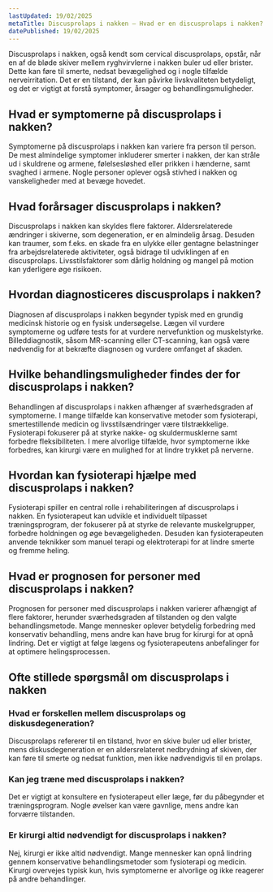 ```yaml
---
lastUpdated: 19/02/2025
metaTitle: Discusprolaps i nakken – Hvad er en discusprolaps i nakken?
datePublished: 19/02/2025
---
```


Discusprolaps i nakken, også kendt som cervical discusprolaps, opstår, når en af de bløde skiver mellem ryghvirvlerne i nakken buler ud eller brister. Dette kan føre til smerte, nedsat bevægelighed og i nogle tilfælde nerveirritation. Det er en tilstand, der kan påvirke livskvaliteten betydeligt, og det er vigtigt at forstå symptomer, årsager og behandlingsmuligheder.

## Hvad er symptomerne på discusprolaps i nakken?

Symptomerne på discusprolaps i nakken kan variere fra person til person. De mest almindelige symptomer inkluderer smerter i nakken, der kan stråle ud i skuldrene og armene, følelsesløshed eller prikken i hænderne, samt svaghed i armene. Nogle personer oplever også stivhed i nakken og vanskeligheder med at bevæge hovedet.

## Hvad forårsager discusprolaps i nakken?

Discusprolaps i nakken kan skyldes flere faktorer. Aldersrelaterede ændringer i skiverne, som degeneration, er en almindelig årsag. Desuden kan traumer, som f.eks. en skade fra en ulykke eller gentagne belastninger fra arbejdsrelaterede aktiviteter, også bidrage til udviklingen af en discusprolaps. Livsstilsfaktorer som dårlig holdning og mangel på motion kan yderligere øge risikoen.

## Hvordan diagnosticeres discusprolaps i nakken?

Diagnosen af discusprolaps i nakken begynder typisk med en grundig medicinsk historie og en fysisk undersøgelse. Lægen vil vurdere symptomerne og udføre tests for at vurdere nervefunktion og muskelstyrke. Billeddiagnostik, såsom MR-scanning eller CT-scanning, kan også være nødvendig for at bekræfte diagnosen og vurdere omfanget af skaden.

## Hvilke behandlingsmuligheder findes der for discusprolaps i nakken?

Behandlingen af discusprolaps i nakken afhænger af sværhedsgraden af symptomerne. I mange tilfælde kan konservative metoder som fysioterapi, smertestillende medicin og livsstilsændringer være tilstrækkelige. Fysioterapi fokuserer på at styrke nakke- og skuldermusklerne samt forbedre fleksibiliteten. I mere alvorlige tilfælde, hvor symptomerne ikke forbedres, kan kirurgi være en mulighed for at lindre trykket på nerverne.

## Hvordan kan fysioterapi hjælpe med discusprolaps i nakken?

Fysioterapi spiller en central rolle i rehabiliteringen af discusprolaps i nakken. En fysioterapeut kan udvikle et individuelt tilpasset træningsprogram, der fokuserer på at styrke de relevante muskelgrupper, forbedre holdningen og øge bevægeligheden. Desuden kan fysioterapeuten anvende teknikker som manuel terapi og elektroterapi for at lindre smerte og fremme heling.

## Hvad er prognosen for personer med discusprolaps i nakken?

Prognosen for personer med discusprolaps i nakken varierer afhængigt af flere faktorer, herunder sværhedsgraden af tilstanden og den valgte behandlingsmetode. Mange mennesker oplever betydelig forbedring med konservativ behandling, mens andre kan have brug for kirurgi for at opnå lindring. Det er vigtigt at følge lægens og fysioterapeutens anbefalinger for at optimere helingsprocessen.

## Ofte stillede spørgsmål om discusprolaps i nakken

### Hvad er forskellen mellem discusprolaps og diskusdegeneration?

Discusprolaps refererer til en tilstand, hvor en skive buler ud eller brister, mens diskusdegeneration er en aldersrelateret nedbrydning af skiven, der kan føre til smerte og nedsat funktion, men ikke nødvendigvis til en prolaps.

### Kan jeg træne med discusprolaps i nakken?

Det er vigtigt at konsultere en fysioterapeut eller læge, før du påbegynder et træningsprogram. Nogle øvelser kan være gavnlige, mens andre kan forværre tilstanden.

### Er kirurgi altid nødvendigt for discusprolaps i nakken?

Nej, kirurgi er ikke altid nødvendigt. Mange mennesker kan opnå lindring gennem konservative behandlingsmetoder som fysioterapi og medicin. Kirurgi overvejes typisk kun, hvis symptomerne er alvorlige og ikke reagerer på andre behandlinger.
